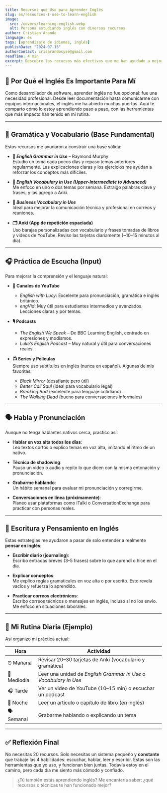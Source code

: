 ```yaml
---
title: Recursos que Uso para Aprender Inglés
slug: es/resources-I-use-to-learn-english
image:
  src: /covers/learning-english.webp
  alt: Persona estudiando inglés con diversos recursos
author: Cristian Arando
language: es
tags: [aprendizaje de idiomas, inglés]
publishDate: "2024-07-15"
authorContact: crisarandosyse@gmail.com
readTime: 4 min
excerpt: Descubre los recursos más efectivos que me han ayudado a mejorar mi dominio del inglés, desde aplicaciones y sitios web hasta técnicas de inmersión y métodos de práctica.
---
```

## 🚀 Por Qué el Inglés Es Importante Para Mí

Como desarrollador de software, aprender inglés no fue opcional: fue una necesidad profesional. Desde leer documentación hasta comunicarme con equipos internacionales, el inglés me ha abierto muchas puertas. Aquí te comparto cómo lo estoy aprendiendo paso a paso, con las herramientas que más impacto han tenido en mi rutina.

---

## 📘 Gramática y Vocabulario (Base Fundamental)

Estos recursos me ayudaron a construir una base sólida:

- **📙 *English Grammar in Use*** – Raymond Murphy  
  Estudio un tema cada pocos días y repaso temas anteriores regularmente. Las explicaciones claras y los ejercicios me ayudan a reforzar los conceptos más difíciles.

- **📘 *English Vocabulary in Use (Upper-Intermediate to Advanced)***  
  Me enfoco en uno o dos temas por semana. Extraigo palabras clave y frases, y las agrego a Anki.

- **📕 *Business Vocabulary in Use***  
  Ideal para mejorar la comunicación técnica y profesional en correos y reuniones.

- **🗂️ Anki (App de repetición espaciada)**  
  Uso barajas personalizadas con vocabulario y frases tomadas de libros y videos de YouTube. Reviso las tarjetas diariamente (~10–15 minutos al día).

---

## 🎧 Práctica de Escucha (Input)

Para mejorar la comprensión y el lenguaje natural:

- **🎥 Canales de YouTube**  
  - *English with Lucy*: Excelente para pronunciación, gramática e inglés británico.  
  - *engVid*: Muy útil para estudiantes intermedios y avanzados. Lecciones claras y por temas.

- **🎙️ Podcasts**  
  - *The English We Speak* – De BBC Learning English, centrado en expresiones y modismos.  
  - *Luke’s English Podcast* – Muy natural y útil para conversaciones reales.

- **📺 Series y Películas**  
  Siempre uso subtítulos en inglés (nunca en español). Algunas de mis favoritas:  
  - *Black Mirror* (desafiante pero útil)  
  - *Better Call Saul* (ideal para vocabulario legal)  
  - *Breaking Bad* (excelente para lenguaje cotidiano)  
  - *The Walking Dead* (bueno para conversaciones informales)

---

## 🗣️ Habla y Pronunciación

Aunque no tenga hablantes nativos cerca, practico así:

- **Hablar en voz alta todos los días**:  
  Leo textos cortos o explico temas en voz alta, imitando el ritmo de un nativo.

- **Técnica de shadowing**:  
  Pauso un video o audio y repito lo que dicen con la misma entonación y pronunciación.

- **Grabarme hablando**:  
  Un hábito semanal para evaluar mi pronunciación y corregirme.

- **Conversaciones en línea (próximamente)**:  
  Planeo usar plataformas como iTalki o ConversationExchange para practicar con personas reales.

---

## 📝 Escritura y Pensamiento en Inglés

Estas estrategias me ayudaron a pasar de solo entender a realmente **pensar en inglés**:

- **Escribir diario (journaling)**:  
  Escribo entradas breves (3–5 frases) sobre lo que aprendí o hice en el día.

- **Explicar conceptos**:  
  Me explico reglas gramaticales en voz alta o por escrito. Esto revela vacíos y refuerza lo aprendido.

- **Practicar correos electrónicos**:  
  Escribo correos técnicos o mensajes en inglés, incluso si no los envío. Me enfoco en situaciones laborales.

---

## 🔄 Mi Rutina Diaria (Ejemplo)

Así organizo mi práctica actual:

| Hora | Actividad |
|------|-----------|
| ⏰ Mañana | Revisar 20–30 tarjetas de Anki (vocabulario y gramática) |
| 🧠 Mediodía | Leer una unidad de *English Grammar in Use* o *Vocabulary in Use* |
| 🎧 Tarde | Ver un video de YouTube (10–15 min) o escuchar un podcast |
| 📖 Noche | Leer un artículo o capítulo de libro (en inglés) |
| 🗣️ Semanal | Grabarme hablando o explicando un tema |

---

## ✅ Reflexión Final

No necesitas 20 recursos. Solo necesitas un sistema pequeño y **constante** que trabaje las 4 habilidades: escuchar, hablar, leer y escribir. Estas son las herramientas que yo uso, y funcionan bien juntas. Todavía estoy en el camino, pero cada día me siento más cómodo y confiado.

> ¿Tú también estás aprendiendo inglés? Me encantaría saber: ¿qué recursos o técnicas te han funcionado mejor?